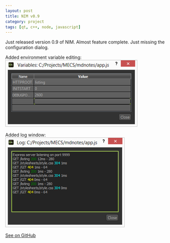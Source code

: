 ```yaml
---
layout: post
title: NIM v0.9
category: project
tags: [qt, c++, node, javascript]
---
```


Just released version 0.9 of NIM. Almost feature complete. Just missing the configuration dialog.

Added environment variable editing:  
![vars](/images/vars.png)

Added log window:  
![log](/images/log.png)

[See on GitHub](https://github.com/jschmidt42/nim#nodejs-instance-manager)
